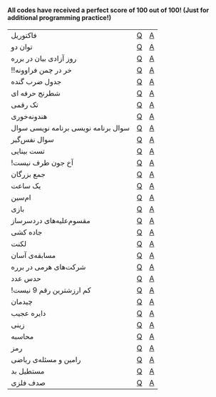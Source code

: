 #### All codes have received a perfect score of 100 out of 100! (Just for additional programming practice!)

<table>
    <tr>
      <td> فاکتوریل </td>
      <td><a href="https://quera.org/problemset/589/"> Q </a></td>
      <td><a href="Factorial.py"> A </a></td>
    </tr>
    <tr>
      <td> توان دو </td>
      <td><a href="https://quera.org/problemset/616/"> Q </a></td>
      <td><a href="Power of 2.py"> A </a></td>
    </tr>
  <tr>
      <td> روز آزادی بیان در برره </td>
      <td><a href="https://quera.org/problemset/10162/"> Q </a></td>
      <td><a href="Freedom of Speech Day in Barareh.py"> A </a></td>
    </tr>
  <tr>
      <td> !!خر در چمن فراوونه </td>
      <td><a href="https://quera.org/problemset/8838/"> Q </a></td>
      <td><a href="There is a Donkey in the Lush Grass!!.py"> A </a></td>
    </tr>
  <tr>
      <td> جدول ضرب گنده </td>
      <td><a href="https://quera.org/problemset/3409/"> Q </a></td>
      <td><a href="Massive Multiplication Table.py"> A </a></td>
    </tr>
   <tr>
      <td> شطرنج حرفه ای </td>
      <td><a href="https://quera.org/problemset/2636/"> Q </a></td>
      <td><a href="Professional Chess.py"> A </a></td>
    </tr>
   <tr>
      <td> تک رقمی </td>
      <td><a href="https://quera.org/problemset/3539/"> Q </a></td>
      <td><a href="One-digit.py"> A </a></td>
    </tr>
    <tr>
      <td> هندونه‌خوری </td>
      <td><a href="https://quera.org/problemset/35253/"> Q </a></td>
      <td><a href="Watermelon-eating.py"> A </a></td>
    </tr>
    <tr>
      <td> سوال برنامه نویسی برنامه نویسی سوال </td>
      <td><a href="https://quera.org/problemset/3408/"> Q </a></td>
      <td><a href="Programming Question Question Programming.py"> A </a></td>
    </tr>
    <tr>
      <td> سوال نفس‌گیر </td>
      <td><a href="https://quera.org/problemset/26651/"> Q </a></td>
      <td><a href="Breath-taking Question.py"> A </a></td>
    </tr>
    <tr>
      <td> تست بینایی </td>
      <td><a href="https://quera.org/problemset/2659/"> Q </a></td>
      <td><a href="Vision Test.py"> A </a></td>
    </tr>
    <tr>
      <td> !آخ جون طرف نیست </td>
      <td><a href="https://quera.org/problemset/3538/"> Q </a></td>
      <td><a href="Akh Joon the Person Is Not Available!.py"> A </a></td>
    </tr>
    <tr>
      <td> جمع بزرگان </td>
      <td><a href="https://quera.org/problemset/2551/"> Q </a></td>
      <td><a href="The Sum of the Elders.py"> A </a></td>
    </tr>
    <tr>
      <td> یک ساعت </td>
      <td><a href="https://quera.org/problemset/2886/"> Q </a></td>
      <td><a href="One Hour.py"> A </a></td>
    </tr>
    <tr>
      <td> ام‌سین </td>
      <td><a href="https://quera.org/problemset/28947/"> Q </a></td>
      <td><a href="M S.py"> A </a></td>
    </tr>
    <tr>
      <td> بازی </td>
      <td><a href="https://quera.org/problemset/3539/"> Q </a></td>
      <td><a href="One-digit.py"> A </a></td>
    </tr>
    <tr>
      <td> مقسوم‌علیه‌های دردسرساز </td>
      <td><a href="https://quera.org/problemset/3539/"> Q </a></td>
      <td><a href="One-digit.py"> A </a></td>
    </tr>
    <tr>
      <td> جاده کشی </td>
      <td><a href="https://quera.org/problemset/3539/"> Q </a></td>
      <td><a href="One-digit.py"> A </a></td>
    </tr>
    <tr>
      <td> لکنت </td>
      <td><a href="https://quera.org/problemset/3539/"> Q </a></td>
      <td><a href="One-digit.py"> A </a></td>
    </tr>
    <tr>
      <td> مسابقه‌ی آسان </td>
      <td><a href="https://quera.org/problemset/3539/"> Q </a></td>
      <td><a href="One-digit.py"> A </a></td>
    </tr>
    <tr>
      <td> شرکت‌های هرمی در برره </td>
      <td><a href="https://quera.org/problemset/3539/"> Q </a></td>
      <td><a href="One-digit.py"> A </a></td>
    </tr>
    <tr>
      <td> حدس عدد </td>
      <td><a href="https://quera.org/problemset/3539/"> Q </a></td>
      <td><a href="One-digit.py"> A </a></td>
    </tr>
    <tr>
      <td> !کم ارزشترین رقم 9 نیست </td>
      <td><a href="https://quera.org/problemset/3539/"> Q </a></td>
      <td><a href="One-digit.py"> A </a></td>
    </tr>
    <tr>
      <td> چیدمان </td>
      <td><a href="https://quera.org/problemset/3539/"> Q </a></td>
      <td><a href="One-digit.py"> A </a></td>
    </tr>
    <tr>
      <td> دایره عجیب </td>
      <td><a href="https://quera.org/problemset/3539/"> Q </a></td>
      <td><a href="One-digit.py"> A </a></td>
    </tr>
    <tr>
      <td> زینی </td>
      <td><a href="https://quera.org/problemset/3539/"> Q </a></td>
      <td><a href="One-digit.py"> A </a></td>
    </tr>
    <tr>
      <td> محاسبه </td>
      <td><a href="https://quera.org/problemset/3539/"> Q </a></td>
      <td><a href="One-digit.py"> A </a></td>
    </tr>
    <tr>
      <td> رمز </td>
      <td><a href="https://quera.org/problemset/3539/"> Q </a></td>
      <td><a href="One-digit.py"> A </a></td>
    </tr>
    <tr>
      <td> رامین و مسئله‌ی ریاضی </td>
      <td><a href="https://quera.org/problemset/3539/"> Q </a></td>
      <td><a href="One-digit.py"> A </a></td>
    </tr>
    <tr>
      <td> مستطیل بد </td>
      <td><a href="https://quera.org/problemset/3539/"> Q </a></td>
      <td><a href="One-digit.py"> A </a></td>
    </tr>
    <tr>
      <td> صدف فلزی </td>
      <td><a href="https://quera.org/problemset/3539/"> Q </a></td>
      <td><a href="One-digit.py"> A </a></td>
    </tr>
</table>
